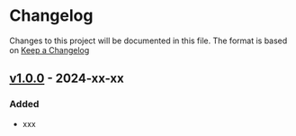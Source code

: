 # Changelog

Changes to this project will be documented in this file.
The format is based on [Keep a Changelog](https://keepachangelog.com/en/1.0.0/)

## [v1.0.0] - 2024-xx-xx

### Added

- xxx

[v1.0.0]: https://github.com/retro-arcade-games/mame-data-manager/releases/tag/v1.0.0
